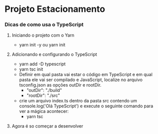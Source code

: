 # Projeto Estacionamento
### Dicas de como usa o TypeScript

1. Iniciando o projeto com o Yarn

    - yarn init -y ou yarn init

2. Adicionando e configurando o TypeScript

    - yarn add -D typescript
    - yarn tsc init
    - Definir em qual pasta vai estar o código em TypeScript e em qual pasta ele vai ser compilado e JavaScript, localize no arquivo tsconfig.json as opções outDir e rootDir.
        - "outDir": "./build"
        - "rootDir": "./src"
     - crie um arquivo index.ts dentro da pasta src contendo um console.log('Olá TypeScript') e execute o seguinte comando para ver a mágica acontecer:
        - yarn tsc

3. Agora é so começar a desenvolver